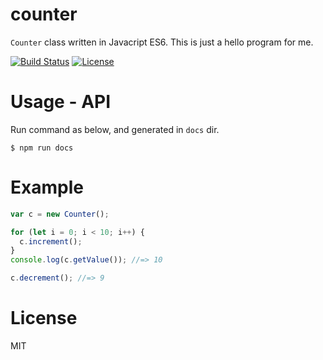 # counter

`Counter` class written in Javacript ES6. This is just a hello program for me.

[![Build Status][drone-image]][drone-url]
[![License][license-image]][license-url]

# Usage - API

Run command as below, and generated in `docs` dir.

```
$ npm run docs
```

# Example

```js
var c = new Counter();

for (let i = 0; i < 10; i++) {
  c.increment();
}
console.log(c.getValue()); //=> 10

c.decrement(); //=> 9
```

# License

MIT

[drone-url]:https://drone.io/github.com/toshiyukihina/es6-counter/latest
[drone-image]:https://drone.io/github.com/toshiyukihina/es6-counter/status.png

[license-url]: https://github.com/twada/power-assert/blob/master/MIT-LICENSE.txt
[license-image]: http://img.shields.io/badge/license-MIT-brightgreen.svg?style=flat
